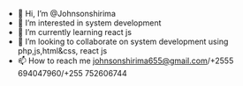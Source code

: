 - 👋 Hi, I’m @Johnsonshirima 
- 👀 I’m interested in system development
- 🌱 I’m currently learning react js
- 💞️ I’m looking to collaborate on system development using php,js,html&css, react js
- 📫 How to reach me johnsonshirima655@gmail.com/+2555 694047960/+255 752606744
<!---
Johnsonshirima/Johnsonshirima is a ✨ special ✨ repository because its `README.md` (this file) appears on your GitHub profile.
You can click the Preview link to take a look at your changes.
--->

